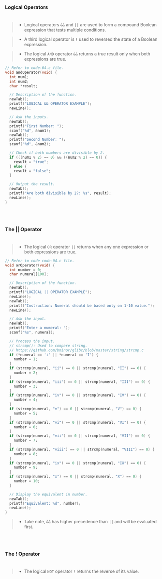### Logical Operators
#

> - Logical operators `&&` and `||` are used to form a compound
    Boolean expression that tests multiple conditions.

> - A third logical operator is `!` used to reversed the state
    of a Boolean expression.

> - The logical `AND` operator `&&` returns a true result only
    when both expressions are true.

```c
// Refer to code-04.c file.
void andOperator(void) {
  int num1;
  int num2;
  char *result;

  // Description of the function.
  newTab();
  printf("LOGICAL && OPERATOR EXAMPLE");
  newLine();

  // Ask the inputs.
  newTab();
  printf("First Number: ");
  scanf("%d", &num1);
  newTab();
  printf("Second Number: ");
  scanf("%d", &num2);

  // Check if both numbers are divisible by 2.
  if (((num1 % 2) == 0) && ((num2 % 2) == 0)) {
    result = "true";
  } else {
    result = "false";
  }

  // Output the result.
  newTab();
  printf("Are both divisible by 2?: %s", result);
  newLine();
}
```

<br />
<br />



### The || Operator
#

> - The logical `OR` operator `||` returns when any one expression
    or both expressions are true.

```c
// Refer to code code-04.c file.
void orOperator(void) {
  int number = 0;
  char numeral[100];

  // Description of the function.
  newTab();
  printf("LOGICAL || OPERATOR EXAMPLE");
  newLine();
  newTab();
  printf("Instruction: Numeral should be based only on 1-10 value.");
  newLine();

  // Ask the input.
  newTab();
  printf("Enter a numeral: ");
  scanf("%s", numeral);

  // Process the input.
  // strcmp(): Used to compare string.
  // https://github.com/bminor/glibc/blob/master/string/strcmp.c
  if (*numeral == 'i' || *numeral == 'I') {
    number = 1;
  }
  if (strcmp(numeral, "ii") == 0 || strcmp(numeral, "II") == 0) {
    number = 2;
  }
  if (strcmp(numeral, "iii") == 0 || strcmp(numeral, "III") == 0) {
    number = 3;
  }
  if (strcmp(numeral, "iv") == 0 || strcmp(numeral, "IV") == 0) {
    number = 4;
  }
  if (strcmp(numeral, "v") == 0 || strcmp(numeral, "V") == 0) {
    number = 5;
  }
  if (strcmp(numeral, "vi") == 0 || strcmp(numeral, "VI") == 0) {
    number = 6;
  }
  if (strcmp(numeral, "vii") == 0 || strcmp(numeral, "VII") == 0) {
    number = 7;
  }
  if (strcmp(numeral, "viii") == 0 || strcmp(numeral, "VIII") == 0) {
    number = 8;
  }
  if (strcmp(numeral, "ix") == 0 || strcmp(numeral, "IX") == 0) {
    number = 9;
  }
  if (strcmp(numeral, "x") == 0 || strcmp(numeral, "X") == 0) {
    number = 10;
  }

  // Display the equivalent in number.
  newTab();
  printf("Equivalent: %d", number);
  newLine();
}
```

> - Take note, `&&` has higher precedence than `||` and will be evaluated first.

<br />
<br />



### The ! Operator
#

> - The logical `NOT` operator `!` returns the reverse of its value.
